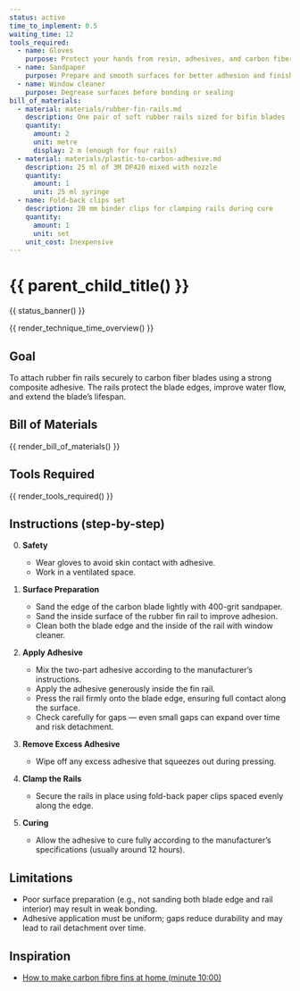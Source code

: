```yaml
---
status: active
time_to_implement: 0.5
waiting_time: 12
tools_required:
  - name: Gloves
    purpose: Protect your hands from resin, adhesives, and carbon fibers
  - name: Sandpaper
    purpose: Prepare and smooth surfaces for better adhesion and finish
  - name: Window cleaner
    purpose: Degrease surfaces before bonding or sealing
bill_of_materials:
  - material: materials/rubber-fin-rails.md
    description: One pair of soft rubber rails sized for bifin blades
    quantity:
      amount: 2
      unit: metre
      display: 2 m (enough for four rails)
  - material: materials/plastic-to-carbon-adhesive.md
    description: 25 ml of 3M DP420 mixed with nozzle
    quantity:
      amount: 1
      unit: 25 ml syringe
  - name: Fold-back clips set
    description: 20 mm binder clips for clamping rails during cure
    quantity:
      amount: 1
      unit: set
    unit_cost: Inexpensive
---
```

# {{ parent_child_title() }}
{{ status_banner() }}

{{ render_technique_time_overview() }}

## Goal

To attach rubber fin rails securely to carbon fiber blades using a strong composite adhesive.
The rails protect the blade edges, improve water flow, and extend the blade’s lifespan.

## Bill of Materials

{{ render_bill_of_materials() }}

## Tools Required
{{ render_tools_required() }}

## Instructions (step-by-step)

0. **Safety**
      - Wear gloves to avoid skin contact with adhesive.
      - Work in a ventilated space.

1. **Surface Preparation**
      - Sand the edge of the carbon blade lightly with 400-grit sandpaper.
      - Sand the inside surface of the rubber fin rail to improve adhesion.
      - Clean both the blade edge and the inside of the rail with window cleaner.

2. **Apply Adhesive**
      - Mix the two-part adhesive according to the manufacturer’s instructions.
      - Apply the adhesive generously inside the fin rail.
      - Press the rail firmly onto the blade edge, ensuring full contact along the surface.
      - Check carefully for gaps — even small gaps can expand over time and risk detachment.

3. **Remove Excess Adhesive**
      - Wipe off any excess adhesive that squeezes out during pressing.

4. **Clamp the Rails**
      - Secure the rails in place using fold-back paper clips spaced evenly along the edge.

5. **Curing**
      - Allow the adhesive to cure fully according to the manufacturer’s specifications (usually around 12 hours).

## Limitations

- Poor surface preparation (e.g., not sanding both blade edge and rail interior) may result in weak bonding.
- Adhesive application must be uniform; gaps reduce durability and may lead to rail detachment over time.

## Inspiration
- [How to make carbon fibre fins at home (minute 10:00)](https://youtu.be/mB1JW75E_7k?si=SxF3T3McjTknNW6e&t=501)